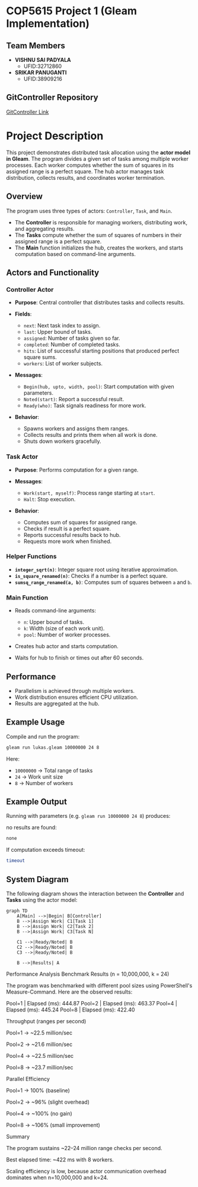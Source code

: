 # COP5615 Project 1 (Gleam Implementation)

## Team Members

- **VISHNU SAI PADYALA**  
  - UFID:32712860
- **SRIKAR PANUGANTI**
  - UFID:38909216

## GitController Repository

[GitController Link]([https://github.com/your-repo-link](https://github.com/VISHNU07202003/COP5615-Project-1-Gleam-Implementation-))

# Project Description

This project demonstrates distributed task allocation using the **actor model in Gleam**. The program divides a given set of tasks among multiple worker processes. Each worker computes whether the sum of squares in its assigned range is a perfect square. The hub actor manages task distribution, collects results, and coordinates worker termination.

## Overview

The program uses three types of actors: `Controller`, `Task`, and `Main`.

- The **Controller** is responsible for managing workers, distributing work, and aggregating results.
- The **Tasks** compute whether the sum of squares of numbers in their assigned range is a perfect square.
- The **Main** function initializes the hub, creates the workers, and starts computation based on command-line arguments.

## Actors and Functionality

### Controller Actor
- **Purpose**: Central controller that distributes tasks and collects results.
- **Fields**:  
  - `next`: Next task index to assign.  
  - `last`: Upper bound of tasks.  
  - `assigned`: Number of tasks given so far.  
  - `completed`: Number of completed tasks.  
  - `hits`: List of successful starting positions that produced perfect square sums.  
  - `workers`: List of worker subjects.  

- **Messages**:  
  - `Begin(hub, upto, width, pool)`: Start computation with given parameters.  
  - `Noted(start)`: Report a successful result.  
  - `Ready(who)`: Task signals readiness for more work.  

- **Behavior**:  
  - Spawns workers and assigns them ranges.  
  - Collects results and prints them when all work is done.  
  - Shuts down workers gracefully.  

### Task Actor
- **Purpose**: Performs computation for a given range.  
- **Messages**:  
  - `Work(start, myself)`: Process range starting at `start`.  
  - `Halt`: Stop execution.  

- **Behavior**:  
  - Computes sum of squares for assigned range.  
  - Checks if result is a perfect square.  
  - Reports successful results back to hub.  
  - Requests more work when finished.  

### Helper Functions
- **`integer_sqrt(n)`**: Integer square root using iterative approximation.  
- **`is_square_renamed(n)`**: Checks if a number is a perfect square.  
- **`sumsq_range_renamed(a, b)`**: Computes sum of squares between `a` and `b`.  

### Main Function
- Reads command-line arguments:  
  - `n`: Upper bound of tasks.  
  - `k`: Width (size of each work unit).  
  - `pool`: Number of worker processes.  

- Creates hub actor and starts computation.  
- Waits for hub to finish or times out after 60 seconds.  

## Performance
- Parallelism is achieved through multiple workers.  
- Work distribution ensures efficient CPU utilization.  
- Results are aggregated at the hub.  

## Example Usage

Compile and run the program:

```bash
gleam run lukas.gleam 10000000 24 8
```

Here:  
- `10000000` → Total range of tasks  
- `24` → Work unit size  
- `8` → Number of workers  

## Example Output

Running with parameters (e.g. `gleam run 10000000 24 8`) produces:

no results are found:  

```bash
none
```

If computation exceeds timeout:  

```bash
timeout
```


## System Diagram

The following diagram shows the interaction between the **Controller** and **Tasks** using the actor model:

```mermaid
graph TD
    A[Main] -->|Begin| B[Controller]
    B -->|Assign Work| C1[Task 1]
    B -->|Assign Work| C2[Task 2]
    B -->|Assign Work| C3[Task N]

    C1 -->|Ready/Noted| B
    C2 -->|Ready/Noted| B
    C3 -->|Ready/Noted| B

    B -->|Results| A
```
Performance Analysis
Benchmark Results (n = 10,000,000, k = 24)

The program was benchmarked with different pool sizes using PowerShell's Measure-Command.
Here are the observed results:

Pool=1 | Elapsed (ms): 444.87
Pool=2 | Elapsed (ms): 463.37
Pool=4 | Elapsed (ms): 445.24
Pool=8 | Elapsed (ms): 422.40

Throughput (ranges per second)

Pool=1 → ~22.5 million/sec

Pool=2 → ~21.6 million/sec

Pool=4 → ~22.5 million/sec

Pool=8 → ~23.7 million/sec

Parallel Efficiency

Pool=1 → 100% (baseline)

Pool=2 → ~96% (slight overhead)

Pool=4 → ~100% (no gain)

Pool=8 → ~106% (small improvement)

Summary

The program sustains ~22–24 million range checks per second.

Best elapsed time: ~422 ms with 8 workers.

Scaling efficiency is low, because actor communication overhead dominates when n=10,000,000 and k=24.
